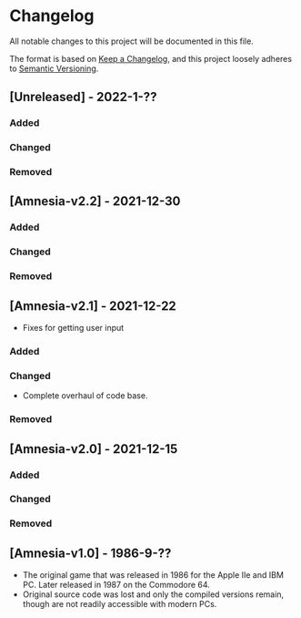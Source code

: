 # Changelog
All notable changes to this project will be documented in this file.

The format is based on [Keep a Changelog](https://keepachangelog.com/en/1.0.0/),
and this project loosely adheres to [Semantic Versioning](https://semver.org/spec/v2.0.0.html).

## [Unreleased] - 2022-1-?? 
### Added


### Changed


### Removed

## [Amnesia-v2.2] - 2021-12-30
### Added


### Changed


### Removed

## [Amnesia-v2.1] - 2021-12-22
- Fixes for getting user input
### Added


### Changed
- Complete overhaul of code base.


### Removed


## [Amnesia-v2.0] - 2021-12-15
### Added


### Changed


### Removed



## [Amnesia-v1.0] - 1986-9-??
- The original game that was released in 1986 for the Apple IIe and IBM PC. Later released in 1987 on the Commodore 64.
- Original source code was lost and only the compiled versions remain, though are not readily accessible with modern PCs.